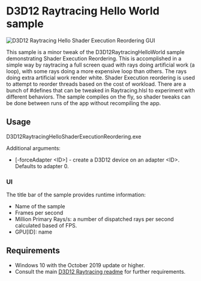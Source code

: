 # D3D12 Raytracing Hello World sample
![D3D12 Raytracing Hello Shader Execution Reordering GUI](Screenshot.png)

This sample is a minor tweak of the D3D12RaytracingHelloWorld sample demonstrating Shader Execution Reordering. This is accomplished in a simple way by raytracing a full screen quad with rays doing artificial work (a loop), with some rays doing a more expensive loop than others.  The rays doing extra artificial work render white.  Shader Execution reordering is used to attempt to reorder threads based on the cost of workload.  There are a bunch of #defines that can be tweaked in Raytracing.hlsl to experiment with different behaviors. The sample compiles on the fly, so shader tweaks can be done between runs of the app without recompiling the app.

## Usage
D3D12RaytracingHelloShaderExecutionReordering.exe 

Additional arguments:
  * [-forceAdapter \<ID>] - create a D3D12 device on an adapter \<ID>. Defaults to adapter 0.

### UI
The title bar of the sample provides runtime information:
* Name of the sample
* Frames per second
* Million Primary Rays/s: a number of dispatched rays per second calculated based of FPS.
* GPU[ID]: name

## Requirements
* Windows 10 with the October 2019 update or higher.
* Consult the main [D3D12 Raytracing readme](../../readme.md) for further requirements.